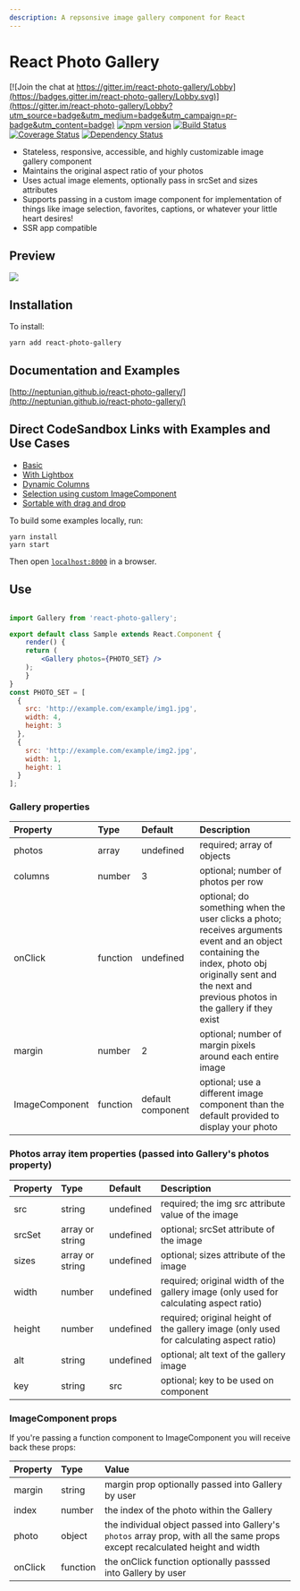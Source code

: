 ```yaml
---
description: A repsonsive image gallery component for React
---
```


# React Photo Gallery

[![Join the chat at https://gitter.im/react-photo-gallery/Lobby](https://badges.gitter.im/react-photo-gallery/Lobby.svg)](https://gitter.im/react-photo-gallery/Lobby?utm_source=badge&utm_medium=badge&utm_campaign=pr-badge&utm_content=badge)
[![npm version](https://badge.fury.io/js/react-photo-gallery.svg)](https://badge.fury.io/js/react-photo-gallery)
[![Build Status](https://travis-ci.org/neptunian/react-photo-gallery.svg?branch=master)](https://travis-ci.org/neptunian/react-photo-gallery)
[![Coverage Status](https://coveralls.io/repos/github/neptunian/react-photo-gallery/badge.svg?branch=master)](https://coveralls.io/github/neptunian/react-photo-gallery?branch=master)
[![Dependency Status](https://david-dm.org/neptunian/react-photo-gallery.svg)](https://david-dm.org/neptunian/react-photo-gallery)

* Stateless, responsive, accessible, and highly customizable image gallery component 
* Maintains the original aspect ratio of your photos
* Uses actual image elements, optionally pass in srcSet and sizes attributes
* Supports passing in a custom image component for implementation of things like image selection, favorites, captions, or whatever your little heart desires!
* SSR app compatible

## Preview
<img src="https://c1.staticflickr.com/5/4512/36861861853_4fcabda911_b.jpg" />

## Installation

To install:

```
yarn add react-photo-gallery
```

## Documentation and Examples

[http://neptunian.github.io/react-photo-gallery/](http://neptunian.github.io/react-photo-gallery/)

## Direct CodeSandbox Links with Examples and Use Cases

* [Basic](https://codesandbox.io/s/9yx911wl9y)
* [With Lightbox](https://codesandbox.io/s/5vn3lvz2n4)
* [Dynamic Columns](https://codesandbox.io/s/ll7ym48027)
* [Selection using custom ImageComponent](https://codesandbox.io/s/o7o241q09)
* [Sortable with drag and drop](https://codesandbox.io/s/8y7n1r9y5j)

To build some examples locally, run:

```
yarn install
yarn start
```

Then open [`localhost:8000`](http://localhost:8000) in a browser.


## Use

```jsx

import Gallery from 'react-photo-gallery';

export default class Sample extends React.Component {
    render() {
	return (
	    <Gallery photos={PHOTO_SET} />
	);
    }
}
const PHOTO_SET = [
  {
    src: 'http://example.com/example/img1.jpg',
    width: 4,
    height: 3
  },
  {
    src: 'http://example.com/example/img2.jpg',
    width: 1,
    height: 1
  }
];

```

### Gallery properties

Property        |       Type            |       Default         |       Description
:-----------------------|:--------------|:--------------|:--------------------------------
photos | array  | undefined  | required; array of objects
columns | number  | 3  | optional; number of photos per row
onClick | function  | undefined  | optional; do something when the user clicks a photo; receives arguments event and an object containing the index, photo obj originally sent and the next and previous photos in the gallery if they exist
margin | number  | 2  | optional; number of margin pixels around each entire image
ImageComponent | function | default component | optional; use a different image component than the default provided to display your photo

### Photos array item properties (passed into Gallery's photos property)

Property        |       Type            |       Default         |       Description
:-----------------------|:--------------|:--------------|:--------------------------------
src     |       string    |       undefined    |       required; the img src attribute value of the image
srcSet     |       array or string    |       undefined    |       optional; srcSet attribute of the image
sizes     |       array or string    |       undefined    |       optional; sizes attribute of the image
width | number  | undefined  | required; original width of the gallery image (only used for calculating aspect ratio)
height  | number  | undefined | required; original height of the gallery image (only used for calculating aspect ratio)
alt  | string  | undefined | optional; alt text of the gallery image
key  | string  | src | optional; key to be used on component

### ImageComponent props

If you're passing a function component to ImageComponent you will receive back these props:


Property        |       Type            |       Value
:-----------------------|:--------------|:--------------
margin     |       string    | margin prop optionally passed into Gallery by user
index  | number  | the index of the photo within the Gallery
photo  | object  | the individual object passed into Gallery's `photos` array prop, with all the same props except recalculated height and width
onClick  | function  | the onClick function optionally passsed into Gallery by user

